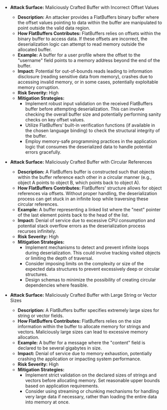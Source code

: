 *   **Attack Surface:** Maliciously Crafted Buffer with Incorrect Offset Values
    *   **Description:** An attacker provides a FlatBuffers binary buffer where the offset values pointing to data within the buffer are manipulated to point outside the valid data region.
    *   **How FlatBuffers Contributes:** FlatBuffers relies on offsets within the binary buffer to access data. If these offsets are incorrect, the deserialization logic can attempt to read memory outside the allocated buffer.
    *   **Example:** A buffer for a user profile where the offset to the "username" field points to a memory address beyond the end of the buffer.
    *   **Impact:** Potential for out-of-bounds reads leading to information disclosure (reading sensitive data from memory), crashes due to accessing invalid memory, or in some cases, potentially exploitable memory corruption.
    *   **Risk Severity:** High
    *   **Mitigation Strategies:**
        *   Implement robust input validation on the received FlatBuffers buffer before attempting deserialization. This can involve checking the overall buffer size and potentially performing sanity checks on key offset values.
        *   Utilize FlatBuffers' built-in verification functions (if available in the chosen language binding) to check the structural integrity of the buffer.
        *   Employ memory-safe programming practices in the application logic that consumes the deserialized data to handle potential errors gracefully.

*   **Attack Surface:** Maliciously Crafted Buffer with Circular References
    *   **Description:** A FlatBuffers buffer is constructed such that objects within the buffer reference each other in a circular manner (e.g., object A points to object B, which points back to object A).
    *   **How FlatBuffers Contributes:** FlatBuffers' structure allows for object references via offsets. Without proper handling, the deserialization process can get stuck in an infinite loop while traversing these circular references.
    *   **Example:** A buffer representing a linked list where the "next" pointer of the last element points back to the head of the list.
    *   **Impact:** Denial of service due to excessive CPU consumption and potential stack overflow errors as the deserialization process recurses infinitely.
    *   **Risk Severity:** High
    *   **Mitigation Strategies:**
        *   Implement mechanisms to detect and prevent infinite loops during deserialization. This could involve tracking visited objects or limiting the depth of traversal.
        *   Consider imposing limits on the complexity or size of the expected data structures to prevent excessively deep or circular structures.
        *   Design schemas to minimize the possibility of creating circular dependencies where feasible.

*   **Attack Surface:** Maliciously Crafted Buffer with Large String or Vector Sizes
    *   **Description:** A FlatBuffers buffer specifies extremely large sizes for string or vector fields.
    *   **How FlatBuffers Contributes:** FlatBuffers relies on the size information within the buffer to allocate memory for strings and vectors. Maliciously large sizes can lead to excessive memory allocation.
    *   **Example:** A buffer for a message where the "content" field is declared to be several gigabytes in size.
    *   **Impact:** Denial of service due to memory exhaustion, potentially crashing the application or impacting system performance.
    *   **Risk Severity:** High
    *   **Mitigation Strategies:**
        *   Implement strict validation on the declared sizes of strings and vectors before allocating memory. Set reasonable upper bounds based on application requirements.
        *   Consider using streaming or chunking mechanisms for handling very large data if necessary, rather than loading the entire data into memory at once.
